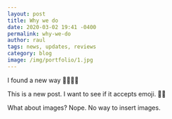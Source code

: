 ```yaml
---
layout: post
title: Why we do
date: 2020-03-02 19:41 -0400
permalink: why-we-do
author: raul
tags: news, updates, reviews
category: blog
image: /img/portfolio/1.jpg
---
```


I found a new way 🚨🚨🥁🥁

This is a new post. I want to see if it accepts emoji. 🤩🤩

What about images? Nope. No way to insert images. 
